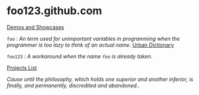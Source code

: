foo123.github.com
=================

[Demos and Showcases](https://foo123.github.io/)

`foo` : *An term used for unimportant variables in programming when the programmer is too lazy to think of an actual name.*  [Urban Dictionary](http://www.urbandictionary.com/define.php?term=foo)

`foo123` : *A workaround when the name `foo` is already taken.*


[Projects List](https://github.com/foo123/foo123)

*Cause until the philosophy, which holds one superior and another inferior, is finally, and permanently, discredited and abandoned..*
